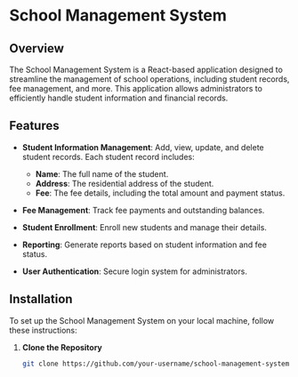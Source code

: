 # School Management System

## Overview

The School Management System is a React-based application designed to streamline the management of school operations, including student records, fee management, and more. This application allows administrators to efficiently handle student information and financial records.

## Features

- **Student Information Management**: Add, view, update, and delete student records. Each student record includes:
  - **Name**: The full name of the student.
  - **Address**: The residential address of the student.
  - **Fee**: The fee details, including the total amount and payment status.

- **Fee Management**: Track fee payments and outstanding balances.

- **Student Enrollment**: Enroll new students and manage their details.

- **Reporting**: Generate reports based on student information and fee status.

- **User Authentication**: Secure login system for administrators.

## Installation

To set up the School Management System on your local machine, follow these instructions:

1. **Clone the Repository**
   ```bash
   git clone https://github.com/your-username/school-management-system.git
